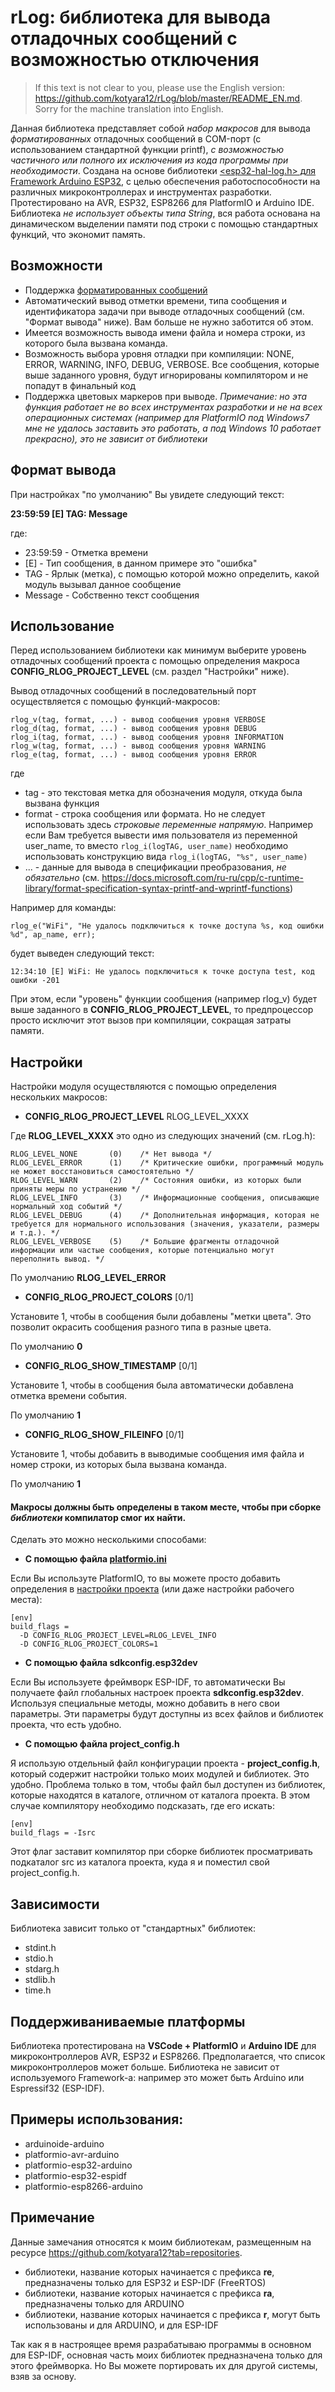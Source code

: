 ﻿# rLog: библиотека для вывода отладочных сообщений с возможностью отключения

> If this text is not clear to you, please use the English version: https://github.com/kotyara12/rLog/blob/master/README_EN.md. Sorry for the machine translation into English.

Данная библиотека представляет собой _набор макросов_ для вывода _форматированных_ отладочных сообщений в COM-порт (с использованием стандартной функции printf), _с возможностью частичного или полного их исключения из кода программы при необходимости_. Создана на основе библиотеки [<esp32-hal-log.h> для Framework Arduino ESP32](https://github.com/espressif/arduino-esp32/blob/master/cores/esp32/esp32-hal-log.h), с целью обеспечения работоспособности на различных микроконтроллерах и инструментах разработки. Протестировано на AVR, ESP32, ESP8266 для PlatformIO и Arduino IDE. Библиотека _не использует объекты типа String_, вся работа основана на динамическом выделении памяти под строки с помощью стандартных функций, что экономит память.

## Возможности
* Поддержка [форматированных сообщений](https://docs.microsoft.com/ru-ru/cpp/c-runtime-library/format-specification-syntax-printf-and-wprintf-functions?view=msvc-160)
* Автоматический вывод отметки времени, типа сообщения и идентификатора задачи при выводе отладочных сообщений (см. "Формат вывода" ниже). Вам больше не нужно заботится об этом.
* Имеется возможность вывода имени файла и номера строки, из которого была вызвана команда.
* Возможность выбора уровня отладки при компиляции: NONE, ERROR, WARNING, INFO, DEBUG, VERBOSE. Все сообщения, которые выше заданного уровня, будут игнорированы компилятором и не попадут в финальный код
* Поддержка цветовых маркеров при выводе. _Примечание: но эта функция работает не во всех инструментах разработки и не на всех операционных системах (например для PlatformIO под Windows7 мне не удалось заставить это работать, а под Windows 10 работает прекрасно), это не зависит от библиотеки_

## Формат вывода
При настройках "по умолчанию" Вы увидете следующий текст:

**23:59:59 [E] TAG: Message**

где:

* 23:59:59 - Отметка времени
* [E] - Тип сообщения, в данном примере это "ошибка"
* TAG - Ярлык (метка), с помощью которой можно определить, какой модуль вызывал данное сообщение
* Message - Собственно текст сообщения

## Использование
Перед использованием библиотеки как минимум выберите уровень отладочных сообщений проекта с помощью определения макроса **CONFIG_RLOG_PROJECT_LEVEL** (см. раздел "Настройки" ниже).

Вывод отладочных сообщений в последовательный порт осуществляется с помощью функций-макросов:

```
rlog_v(tag, format, ...) - вывод сообщения уровня VERBOSE
rlog_d(tag, format, ...) - вывод сообщения уровня DEBUG
rlog_i(tag, format, ...) - вывод сообщения уровня INFORMATION
rlog_w(tag, format, ...) - вывод сообщения уровня WARNING
rlog_e(tag, format, ...) - вывод сообщения уровня ERROR
```

где 

* tag - это текстовая метка для обозначения модуля, откуда была вызвана функция
* format - строка сообщения или формата. Но не следует использовать здесь _строковые переменные напрямую_. Например если Вам требуется вывести имя пользователя из переменной user_name, то вместо `rlog_i(logTAG, user_name)` необходимо использовать конструкцию вида `rlog_i(logTAG, "%s", user_name)`
* ... - данные для вывода в спецификации преобразования, _не обязательно_ (см. https://docs.microsoft.com/ru-ru/cpp/c-runtime-library/format-specification-syntax-printf-and-wprintf-functions)

Например для команды:

```
rlog_e("WiFi", "Не удалось подключиться к точке доступа %s, код ошибки %d", ap_name, err);
```

будет выведен следующий текст:

```
12:34:10 [E] WiFi: Не удалось подключиться к точке доступа test, код ошибки -201
```

При этом, если "уровень" функции сообщения (например rlog_v) будет выше заданного в **CONFIG_RLOG_PROJECT_LEVEL**, то предпроцессор просто исключит этот вызов при компиляции, сокращая затраты памяти. 

## Настройки
Настройки модуля осуществляются с помощью определения нескольких макросов:

* **CONFIG_RLOG_PROJECT_LEVEL** RLOG_LEVEL_XXXX

Где **RLOG_LEVEL_XXXX** это одно из следующих значений (см. rLog.h):

```
RLOG_LEVEL_NONE       (0)    /* Нет вывода */
RLOG_LEVEL_ERROR      (1)    /* Критические ошибки, программный модуль не может восстановиться самостоятельно */
RLOG_LEVEL_WARN       (2)    /* Состояния ошибки, из которых были приняты меры по устранению */
RLOG_LEVEL_INFO       (3)    /* Информационные сообщения, описывающие нормальный ход событий */
RLOG_LEVEL_DEBUG      (4)    /* Дополнительная информация, которая не требуется для нормального использования (значения, указатели, размеры и т.д.). */
RLOG_LEVEL_VERBOSE    (5)    /* Большие фрагменты отладочной информации или частые сообщения, которые потенциально могут переполнить вывод. */
```

По умолчанию **RLOG_LEVEL_ERROR**

* **CONFIG_RLOG_PROJECT_COLORS** [0/1]

Установите 1, чтобы в сообщения были добавлены "метки цвета". Это позволит окрасить сообщения разного типа в разные цвета.

По умолчанию **0**

* **CONFIG_RLOG_SHOW_TIMESTAMP** [0/1]

Установите 1, чтобы в сообщения была автоматически добавлена отметка времени события.

По умолчанию **1**

* **CONFIG_RLOG_SHOW_FILEINFO** [0/1]

Установите 1, чтобы добавить в выводимые сообщения имя файла и номер строки, из которых была вызвана команда.

По умолчанию **1**

#### Макросы должны быть определены в таком месте, чтобы при сборке _библиотеки_ компилатор смог их найти. 

Сделать это можно несколькими способами:

* **С помощью файла [platformio.ini](https://docs.platformio.org/page/projectconf.html)**

Если Вы используте PlatformIO, то вы можете просто добавить определения в [настройки проекта](https://docs.platformio.org/en/latest/projectconf/section_env_build.html#build-flags) (или даже настройки рабочего места):

```
[env]
build_flags = 
  -D CONFIG_RLOG_PROJECT_LEVEL=RLOG_LEVEL_INFO
  -D CONFIG_RLOG_PROJECT_COLORS=1
```

* **С помощью файла sdkconfig.esp32dev**

Если Вы используете фреймворк ESP-IDF, то автоматически Вы получаете файл глобальных настроек проекта **sdkconfig.esp32dev**. Используя специальные методы, можно добавить в него свои параметры. Эти параметры будут доступны из всех файлов и библиотек проекта, что есть удобно.

* **С помощью файла project_config.h**

Я использую отдельный файл конфигурации проекта - **project_config.h**, который содержит настройки только моих модулей и библиотек. Это удобно. Проблема только в том, чтобы файл был доступен из библиотек, которые находятся в каталоге, отличном от каталога проекта. В этом случае компилятору необходимо подсказать, где его искать:

```
[env]
build_flags = -Isrc 
```	

Этот флаг заставит компилятор при сборке библиотек просматривать подкаталог src из каталога проекта, куда я и поместил свой project_config.h.

## Зависимости
Библиотека зависит только от "стандартных" библиотек:
* stdint.h
* stdio.h
* stdarg.h
* stdlib.h
* time.h

## Поддерживаниваемые платформы
Библиотека протестирована на **VSCode + PlatformIO** и **Arduino IDE** для микроконтроллеров AVR, ESP32 и ESP8266. Предполагается, что список микроконтроллеров может больше. Библиотека не зависит от используемого Framework-а: например это может быть Arduino или Espressif32 (ESP-IDF).

## Примеры использования:
* arduinoide-arduino
* platformio-avr-arduino
* platformio-esp32-arduino
* platformio-esp32-espidf
* platformio-esp8266-arduino

## Примечание
Данные замечания относятся к моим библиотекам, размещенным на ресурсе https://github.com/kotyara12?tab=repositories.

- библиотеки, название которых начинается с префикса **re**, предназначены только для ESP32 и ESP-IDF (FreeRTOS)
- библиотеки, название которых начинается с префикса **ra**, предназначены только для ARDUINO
- библиотеки, название которых начинается с префикса **r**, могут быть использованы и для ARDUINO, и для ESP-IDF

Так как я в настроящее время разрабатываю программы в основном для ESP-IDF, основная часть моих библиотек предназначена только для этого фреймворка. Но Вы можете портировать их для другой системы, взяв за основу.
